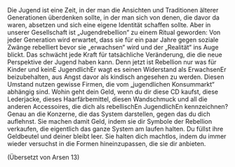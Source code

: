 Die Jugend ist eine Zeit, in der man die Ansichten und Traditionen älterer Generationen überdenken sollte, in der man sich von denen, die davor da waren, absetzen und sich eine eigene Identität schaffen sollte. Aber in unserer Gesellschaft ist „Jugendrebellion“ zu einem Ritual geworden: Von jeder Generation wird erwartet, dass sie für ein paar Jahre gegen soziale Zwänge rebelliert bevor sie „erwachsen“ wird und der „Realität“ ins Auge blickt. Das schwächt jede Kraft für tatsächliche Veränderung, die die neue Perspektive der Jugend haben kann. Denn jetzt ist Rebellion nur was für Kinder und keinE JugendlichEr wagt es seinen Widerstand als ErwachsenEr beizubehalten, aus Angst davor als kindisch angesehen zu werden. Diesen Umstand nutzen gewisse Firmen, die vom „jugendlichen Konsummarkt“ abhängig sind. Wohin geht dein Geld, wenn du dir diese CD kaufst, diese Lederjacke, dieses Haarfärbemittel, diesen Wandschmuck und all die anderen Accessoires, die dich als rebellischEn JugendlichEn kennzeichnen? Genau an die Konzerne, die das System darstellen, gegen das du dich auflehnst. Sie machen damit Geld, indem sie dir Symbole der Rebellion verkaufen, die eigentlich das ganze System am laufen halten. Du füllst ihre Geldbeutel und deiner bleibt leer. Sie halten dich machtlos, indem du immer wieder versuchst in die Formen hineinzupassen, die sie dir anbieten.

(Übersetzt von Arsen 13)
